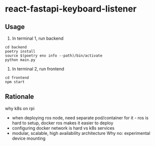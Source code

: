 # react-fastapi-keyboard-listener

## Usage
1. In terminal 1, run backend
```
cd backend
poetry install
source $(poetry env info --path)/bin/activate
python main.py
```

1. In terminal 2, run frontend
```
cd frontend
npm start
```

## Rationale
why k8s on rpi
* when deploying ros node, need separate pod/container for it - ros is hard to setup, docker ros makes it easier to deploy
* configuring docker network is hard vs k8s services
* modular, scalable, high availability architecture
Why no: experimental device mounting